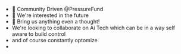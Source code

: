- 👋 Community Driven @PressureFund 
- 👀 We're interested in the future 
- 🌱 Bring us anything even a thought!
-    We're looking to collaborate on        Ai Tech which can be in a way          self aware to build control
-    and of course constantly optomize
-    
  

<!---
PressureFund/PressureFund is a ✨ special ✨ repository because its `README.md` (this file) appears on your GitHub profile.
You can click the Preview link to take a look at your changes.
--->
